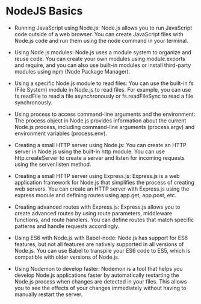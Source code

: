 # NodeJS Basics
* Running JavaScript using Node.js: Node.js allows you to run JavaScript code outside of a web browser. You can create JavaScript files with Node.js code and run them using the node command in your terminal.

* Using Node.js modules: Node.js uses a module system to organize and reuse code. You can create your own modules using module.exports and require, and you can also use built-in modules or install third-party modules using npm (Node Package Manager).

* Using a specific Node.js module to read files: You can use the built-in fs (File System) module in Node.js to read files. For example, you can use fs.readFile to read a file asynchronously or fs.readFileSync to read a file synchronously.

* Using process to access command-line arguments and the environment: The process object in Node.js provides information about the current Node.js process, including command-line arguments (process.argv) and environment variables (process.env).

* Creating a small HTTP server using Node.js: You can create an HTTP server in Node.js using the built-in http module. You can use http.createServer to create a server and listen for incoming requests using the server.listen method.

* Creating a small HTTP server using Express.js: Express.js is a web application framework for Node.js that simplifies the process of creating web servers. You can create an HTTP server with Express.js using the express module and defining routes using app.get, app.post, etc.
 
* Creating advanced routes with Express.js: Express.js allows you to create advanced routes by using route parameters, middleware functions, and route handlers. You can define routes that match specific patterns and handle requests accordingly.

* Using ES6 with Node.js with Babel-node: Node.js has support for ES6 features, but not all features are natively supported in all versions of Node.js. You can use Babel to transpile your ES6 code to ES5, which is compatible with older versions of Node.js.

* Using Nodemon to develop faster: Nodemon is a tool that helps you develop Node.js applications faster by automatically restarting the Node.js process when changes are detected in your files. This allows you to see the effects of your changes immediately without having to manually restart the server.
